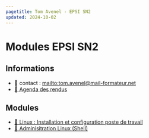 ```yaml
---
pagetitle: Tom Avenel - EPSI SN2
updated: 2024-10-02
---
```


# Modules EPSI SN2

## Informations

- 📧 contact : <mailto:tom.avenel@mail-formateur.net>
- [📅 Agenda des rendus](https://acloud5.zaclys.com/index.php/apps/calendar/p/ZGL8di28AwwxyHLC)

## Modules

- [🐧 Linux : Installation et configuration poste de travail](/promotions/epsi/epsi-sn2-linux.html)
- [🐧 Adminisitration Linux (Shell)](/promotions/epsi/epsi-sn2-linux-admin.html)


